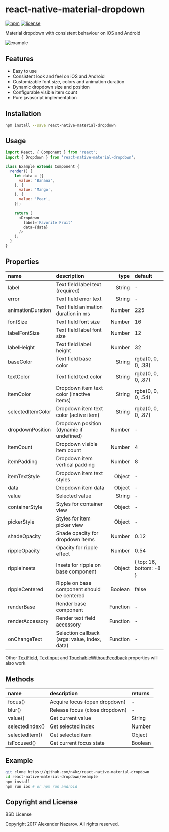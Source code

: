 [npm-badge]: https://img.shields.io/npm/v/react-native-material-dropdown.svg?colorB=ff6d00
[npm-url]: https://npmjs.com/package/react-native-material-dropdown
[license-badge]: https://img.shields.io/npm/l/react-native-material-dropdown.svg?colorB=448aff
[license-url]: https://raw.githubusercontent.com/n4kz/react-native-material-dropdown/master/license.txt
[example-url]: https://user-images.githubusercontent.com/2055622/27727487-591a807a-5d87-11e7-89f6-f31a442db0c6.gif
[textinput]: https://facebook.github.io/react-native/docs/textinput.html#props
[touchable]: https://facebook.github.io/react-native/docs/touchablewithoutfeedback.html#props
[textfield]: https://github.com/n4kz/react-native-material-textfield#properties

# react-native-material-dropdown

[![npm][npm-badge]][npm-url]
[![license][license-badge]][license-url]

Material dropdown with consistent behaviour on iOS and Android

![example][example-url]

## Features

* Easy to use
* Consistent look and feel on iOS and Android
* Customizable font size, colors and animation duration
* Dynamic dropdown size and position
* Configurable visible item count
* Pure javascript implementation

## Installation

```bash
npm install --save react-native-material-dropdown
```

## Usage

```javascript
import React, { Component } from 'react';
import { Dropdown } from 'react-native-material-dropdown';

class Example extends Component {
  render() {
    let data = [{
      value: 'Banana',
    }, {
      value: 'Mango',
    }, {
      value: 'Pear',
    }];

    return (
      <Dropdown
        label='Favorite Fruit'
        data={data}
      />
    );
  }
}
```

## Properties

 name              | description                                   | type     | default
:----------------- |:--------------------------------------------- | --------:|:------------------
 label             | Text field label text (required)              |   String | -
 error             | Text field error text                         |   String | -
 animationDuration | Text field animation duration in ms           |   Number | 225
 fontSize          | Text field font size                          |   Number | 16
 labelFontSize     | Text field label font size                    |   Number | 12
 labelHeight       | Text field label height                       |   Number | 32
 baseColor         | Text field base color                         |   String | rgba(0, 0, 0, .38)
 textColor         | Text field text color                         |   String | rgba(0, 0, 0, .87)
 itemColor         | Dropdown item text color (inactive items)     |   String | rgba(0, 0, 0, .54)
 selectedItemColor | Dropdown item text color (active item)        |   String | rgba(0, 0, 0, .87)
 dropdownPosition  | Dropdown position (dynamic if undefined)      |   Number | -
 itemCount         | Dropdown visible item count                   |   Number | 4
 itemPadding       | Dropdown item vertical padding                |   Number | 8
 itemTextStyle     | Dropdown item text styles                     |   Object | -
 data              | Dropdown item data                            |   Object | -
 value             | Selected value                                |   String | -
 containerStyle    | Styles for container view                     |   Object | -
 pickerStyle       | Styles for item picker view                   |   Object | -
 shadeOpacity      | Shade opacity for dropdown items              |   Number | 0.12
 rippleOpacity     | Opacity for ripple effect                     |   Number | 0.54
 rippleInsets      | Insets for ripple on base component           |   Object | { top: 16, bottom: -8 }
 rippleCentered    | Ripple on base component should be centered   |  Boolean | false
 renderBase        | Render base component                         | Function | -
 renderAccessory   | Render text field accessory                   | Function | -
 onChangeText      | Selection callback (args: value, index, data) | Function | -

Other [TextField][textfield], [TextInput][textinput] and [TouchableWithoutFeedback][touchable] properties will also work

## Methods

 name            | description                    | returns
:--------------- |:------------------------------ |:--------
 focus()         | Acquire focus (open dropdown)  | -
 blur()          | Release focus (close dropdown) | -
 value()         | Get current value              | String
 selectedIndex() | Get selected index             | Number
 selectedItem()  | Get selected item              | Object
 isFocused()     | Get current focus state        | Boolean

## Example

```bash
git clone https://github.com/n4kz/react-native-material-dropdown
cd react-native-material-dropdown/example
npm install
npm run ios # or npm run android
```

## Copyright and License

BSD License

Copyright 2017 Alexander Nazarov. All rights reserved.
